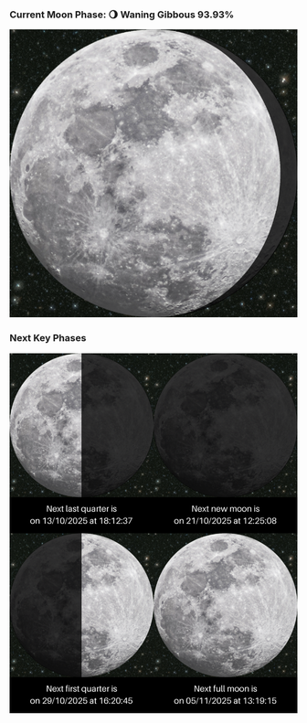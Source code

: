 ### Current Moon Phase: 🌖 Waning Gibbous 93.93%
![Moon Phase](moonphase.png)
### Next Key Phases
![Gallery](gallery.png)